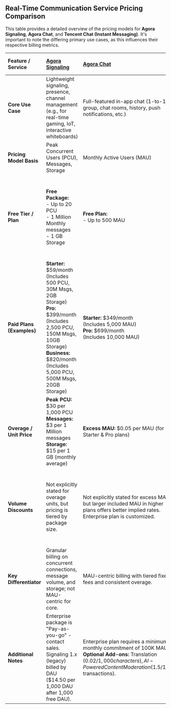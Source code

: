 ## Real-Time Communication Service Pricing Comparison

This table provides a detailed overview of the pricing models for **Agora Signaling**, **Agora Chat**, and **Tencent Chat (Instant Messaging)**. It's important to note the differing primary use cases, as this influences their respective billing metrics.

| Feature / Service | [Agora Signaling](https://www.agora.io/en/pricing/signaling/) | [Agora Chat](https://www.agora.io/en/pricing/chat/) | [Tencent Chat (Instant Messaging)](https://trtc.io/document/67650?platform=web&product=chat&menulabel=uikit#) |
| :---------------------- | :------------------------------------------------------------------------------------------------------------------------------------------------------------------------------------------ | :---------------------------------------------------------------------------------------------------------------------------------------------------------------------------------------------------- | :----------------------------------------------------------------------------------------------------------------------------------------------------------------------- |
| **Core Use Case** | Lightweight signaling, presence, channel management (e.g., for real-time gaming, IoT, interactive whiteboards) | Full-featured in-app chat (1-to-1, group, chat rooms, history, push notifications, etc.) | Full-featured in-app chat (1-to-1, group, chat rooms, history, push notifications, etc.) |
| **Pricing Model Basis** | Peak Concurrent Users (PCU), Messages, Storage | Monthly Active Users (MAU) | Monthly Active Users (MAU) |
| **Free Tier / Plan** | **Free Package:** <br>- Up to 20 PCU <br>- 1 Million Monthly messages <br>- 1 GB Storage | **Free Plan:** <br>- Up to 500 MAU | **Free Trial Edition:** <br>- Up to 100 MAU/month <br>- 7-day message retention <br>- Limited group/chat room features (e.g., max 100 groups, 5 chat rooms) |
| **Paid Plans (Examples)** | **Starter:** $59/month <br>(Includes 500 PCU, 30M Msgs, 2GB Storage)<br>**Pro:** $399/month <br>(Includes 2,500 PCU, 150M Msgs, 10GB Storage)<br>**Business:** $820/month <br>(Includes 5,000 PCU, 500M Msgs, 20GB Storage) | **Starter:** $349/month <br>(Includes 5,000 MAU)<br>**Pro:** $699/month <br>(Includes 10,000 MAU) | **Standard Edition:** $399/month <br>(Includes 10,000 MAU/month)<br>**Pro Edition:** $699/month <br>(Includes 10,000 MAU/month) |
| **Overage / Unit Price** | **Peak PCU:** $30 per 1,000 PCU<br>**Messages:** $3 per 1 Million messages<br>**Storage:** $15 per 1 GB (monthly average) | **Excess MAU:** $0.05 per MAU (for Starter & Pro plans) | **Excess MAU:** $0.015 per user per month (for Standard & Pro plans) |
| **Volume Discounts** | Not explicitly stated for overage units, but pricing is tiered by package size. | Not explicitly stated for excess MAU, but larger included MAU in higher plans offers better implied rates. Enterprise plan is customized. | Not explicitly stated for excess MAU, but higher volume plans (e.g., 25,000 MAU at $1299/month) are available, potentially with better implied rates. |
| **Key Differentiator** | Granular billing on concurrent connections, message volume, and storage; not MAU-centric for core. | MAU-centric billing with tiered fixed fees and consistent overage. | MAU-centric billing with a lower per-user overage cost, but a higher base fee for included MAU in paid plans. |
| **Additional Notes** | Enterprise package is "Pay-as-you-go" - contact sales. <br>Signaling 1.x (legacy) billed by DAU ($14.50 per 1,000 DAU after 1,000 free DAU). | Enterprise plan requires a minimum monthly commitment of 100K MAU. <br>**Optional Add-ons:** Translation ($0.02/1,000 characters), AI-Powered Content Moderation ($1.5/1,000 transactions). | Pro Edition offers 30-day message retention (vs. 7 days for Free/Standard). <br>Supports various RTC products (Voice/Video Call, Live, Conference) with separate pricing. |